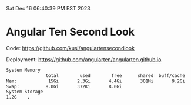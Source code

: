 Sat Dec 16 06:40:39 PM EST 2023

# Angular Ten Second Look

Code: https://github.com/kusl/angulartensecondlook

Deployment: https://github.com/angularten/angularten.github.io

```bash
System Memory
               total        used        free      shared  buff/cache   available
Mem:            15Gi       2.3Gi       4.4Gi       301Mi       9.2Gi        12Gi
Swap:          8.0Gi       372Ki       8.0Gi
System Storage
1.2G	.
```
